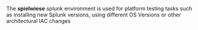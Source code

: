 The **spielwiese** splunk environment is used for platform testing tasks such as installing new Splunk versions, using
different OS Versions or other architectural IAC changes